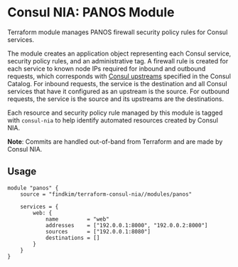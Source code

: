 # Consul NIA: PANOS Module

Terraform module manages PANOS firewall security policy rules for Consul
services.

The module creates an application object representing each Consul service,
security policy rules, and an administrative tag. A firewall rule is created
for each service to known node IPs required for inbound and outbound requests,
which corresponds with [Consul upstreams](https://www.consul.io/docs/connect/registration/service-registration.html#upstreams) specified in the Consul Catalog.
For inbound requests, the service is the destination and all Consul services
that have it configured as an upstream is the source. For outbound requests,
the service is the source and its upstreams are the destinations.

Each resource and security policy rule managed by this module is tagged with
`consul-nia` to help identify automated resources created by Consul NIA.

**Note**: Commits are handled out-of-band from Terraform and are made by Consul NIA.

## Usage

```hcl
module "panos" {
	source = "findkim/terraform-consul-nia//modules/panos"

	services = {
		web: {
			name         = "web"
			addresses    = ["192.0.0.1:8000", "192.0.0.2:8000"]
			sources      = ["192.0.0.1:8080"]
	    	destinations = []
	    }
	}
}
```
